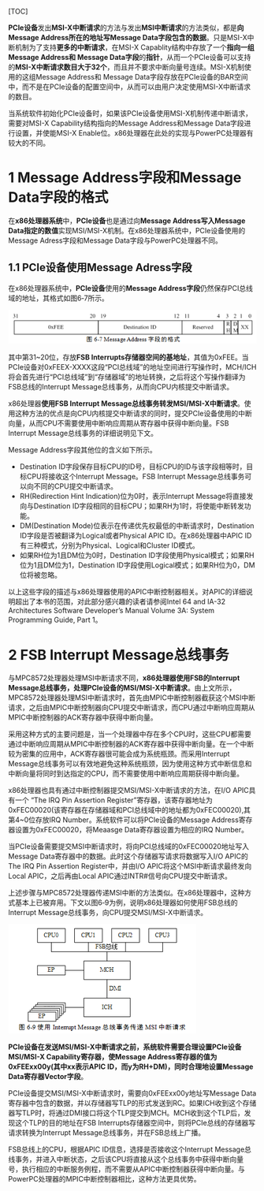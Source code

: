 [TOC]

**PCIe设备**发出**MSI\-X中断请求**的方法与发出**MSI中断请求**的方法类似，都是**向Message Address所在的地址写Message Data字段包含的数据**。只是MSI\-X中断机制为了支持**更多的中断请求**，在MSI\-X Capablity结构中存放了一个**指向一组Message Address和 Message Data字段**的**指针**，从而一个PCIe设备可以支持的**MSI\-X中断请求数目大于32个**，而且并不要求中断向量号连续。MSI\-X机制使用的这组Message Address和 Message Data字段存放在PCIe设备的BAR空间中，而不是在PCIe设备的配置空间中，从而可以由用户决定使用MSI\-X中断请求的数目。

当系统软件初始化PCIe设备时，如果该PCIe设备使用MSI\-X机制传递中断请求，需要对MSI\-X Capability结构指向的Message Address和Message Data字段进行设置，并使能MSI\-X Enable位。x86处理器在此处的实现与PowerPC处理器有较大的不同。

# 1 Message Address字段和Message Data字段的格式

在**x86处理器系统**中，**PCIe设备**也是通过向**Message Address写入Message Data指定的数值**实现MSI/MSI\-X机制。在x86处理器系统中，PCIe设备使用的Message Adress字段和Message Data字段与PowerPC处理器不同。

## 1.1 PCIe设备使用Message Adress字段

在x86处理器系统中，**PCIe设备**使用的**Message Address字段**仍然保存PCI总线域的地址，其格式如图6‑7所示。

![config](images/7.png)

其中第31\~20位，存放**FSB Interrupts存储器空间的基地址**，其值为0xFEE。当PCIe设备对0xFEEX-XXXX这段“PCI总线域”的地址空间进行写操作时，MCH/ICH将会首先进行“PCI总线域”到“存储器域”的地址转换，之后将这个写操作翻译为FSB总线的Interrupt Message总线事务，从而向CPU内核提交中断请求。

x86处理器**使用FSB Interrupt Message总线事务转发MSI/MSI-X中断请求**。使用这种方法的优点是向CPU内核提交中断请求的同时，提交PCIe设备使用的中断向量，从而CPU不需要使用中断响应周期从寄存器中获得中断向量。FSB Interrupt Message总线事务的详细说明见下文。

Message Address字段其他位的含义如下所示。

- Destination ID字段保存目标CPU的ID号，目标CPU的ID与该字段相等时，目标CPU将接收这个Interrupt Message。FSB Interrupt Message总线事务可以向不同的CPU提交中断请求。
- RH(Redirection Hint Indication)位为0时，表示Interrupt Message将直接发向与Destination ID字段相同的目标CPU；如果RH为1时，将使能中断转发功能。
- DM(Destination Mode)位表示在传递优先权最低的中断请求时，Destination ID字段是否被翻译为Logical或者Physical APIC ID。在x86处理器中APIC ID有三种模式，分别为Physical、Logical和Cluster ID模式。
- 如果RH位为1且DM位为0时，Destination ID字段使用Physical模式；如果RH位为1且DM位为1，Destination ID字段使用Logical模式；如果RH位为0，DM位将被忽略。

以上这些字段的描述与x86处理器使用的APIC中断控制器相关。对APIC的详细说明超出了本书的范围，对此部分感兴趣的读者请参阅Intel 64 and IA-32 Architectures Software Developer’s Manual Volume 3A: System Programming Guide, Part 1。

# 2 FSB Interrupt Message总线事务

与MPC8572处理器处理MSI中断请求不同，**x86处理器使用FSB的Interrupt Message总线事务，处理PCIe设备的MSI/MSI-X中断请求**。由上文所示，MPC8572处理器处理MSI中断请求时，首先由MPIC中断控制器截获这个MSI中断请求，之后由MPIC中断控制器向CPU提交中断请求，而CPU通过中断响应周期从MPIC中断控制器的ACK寄存器中获得中断向量。

采用这种方式的主要问题是，当一个处理器中存在多个CPU时，这些CPU都需要通过中断响应周期从MPIC中断控制器的ACK寄存器中获得中断向量。在一个中断较为密集的应用中，ACK寄存器很可能会成为系统瓶颈。而采用Interrupt Message总线事务可以有效地避免这种系统瓶颈，因为使用这种方式中断信息和中断向量将同时到达指定的CPU，而不需要使用中断响应周期获得中断向量。

x86处理器也具有通过中断控制器提交MSI/MSI-X中断请求的方法，在I/O APIC具有一个 “The IRQ Pin Assertion Register”寄存器，该寄存器地址为0xFEC00020(该寄存器在存储器域和PCI总线域中的地址都为0xFEC00020),其第4~0位存放IRQ Number。系统软件可以将PCIe设备的Message Address寄存器设置为0xFEC00020，将Meaasge Data寄存器设置为相应的IRQ Number。

当PCIe设备需要提交MSI中断请求时，将向PCI总线域的0xFEC00020地址写入Message Data寄存器中的数据。此时这个存储器写请求将数据写入I/O APIC的The IRQ Pin Assertion Register中，并由I/O APIC将这个MSI中断请求最终发向Local APIC，之后再由Local APIC通过INTR#信号向CPU提交中断请求。

上述步骤与MPC8572处理器传递MSI中断的方法类似。在x86处理器中，这种方式基本上已被弃用。下文以图6‑9为例，说明x86处理器如何使用FSB总线的Interrupt Message总线事务，向CPU提交MSI/MSI-X中断请求。

![config](images/8.png)

**PCIe设备在发送MSI/MSI-X中断请求之前，系统软件需要合理设置PCIe设备MSI/MSI-X Capability寄存器，使Message Address寄存器的值为0xFEExx00y(其中xx表示APIC ID，而y为RH+DM)，同时合理地设置Message Data寄存器Vector字段**。

PCIe设备提交MSI/MSI-X中断请求时，需要向0xFEExx00y地址写Message Data寄存器中包含的数据，并以存储器写TLP的形式发送到RC。如果ICH收到这个存储器写TLP时，将通过DMI接口将这个TLP提交到MCH。MCH收到这个TLP后，发现这个TLP的目的地址在FSB Interrupts存储器空间中，则将PCIe总线的存储器写请求转换为Interrupt Message总线事务，并在FSB总线上广播。

FSB总线上的CPU，根据APIC ID信息，选择是否接收这个Interrupt Message总线事务，并进入中断状态，之后该CPU将直接从这个总线事务中获得中断向量号，执行相应的中断服务例程，而不需要从APIC中断控制器获得中断向量。与PowerPC处理器的MPIC中断控制器相比，这种方法更具优势。